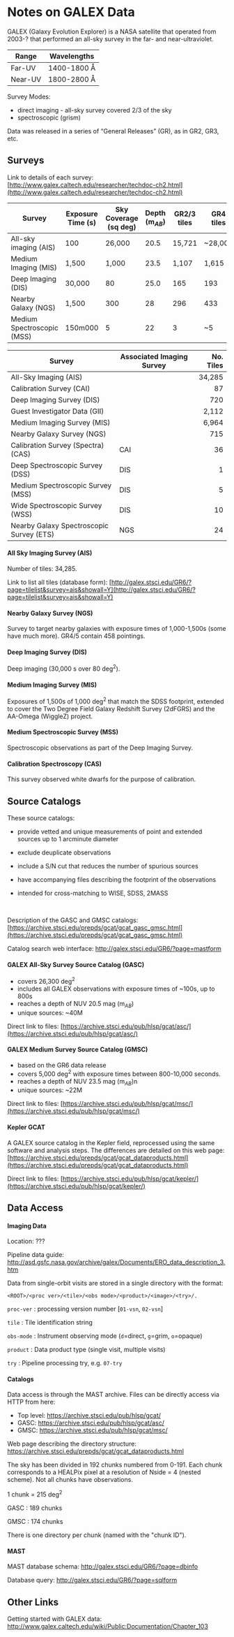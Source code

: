 # Notes on GALEX Data

GALEX (Galaxy Evolution Explorer) is a NASA satellite that operated from 2003-? that performed an all-sky survey in the far- and near-ultraviolet.

| Range   | Wavelengths |
| ------- | ----------- |
| Far-UV  | 1400-1800 Å |
| Near-UV | 1800-2800 Å |

Survey Modes:

* direct imaging - all-sky survey covered 2/3 of the sky
* spectroscopic (grism)

Data was released in a series of “General Releases” (GR), as in GR2, GR3, etc.



## Surveys

Link to details of each survey: [http://www.galex.caltech.edu/researcher/techdoc-ch2.html](http://www.galex.caltech.edu/researcher/techdoc-ch2.html)

| Survey                     | Exposure Time (s) | Sky Coverage (sq deg) | Depth (m$_{AB}$) | GR2/3 tiles | GR4 tiles |
| -------------------------- | ----------------- | --------------------- | ---------------- | ----------- | --------- |
| All-sky imaging (AIS)      | 100               | 26,000                | 20.5             | 15,721      | ~28,000   |
| Medium Imaging (MIS)       | 1,500             | 1,000                 | 23.5             | 1,107       | 1,615     |
| Deep Imaging (DIS)         | 30,000            | 80                    | 25.0             | 165         | 193       |
| Nearby Galaxy (NGS)        | 1,500             | 300                   | 28               | 296         | 433       |
| Medium Spectroscopic (MSS) | 150m000           | 5                     | 22               | 3           | ~5        |



| Survey                                   | Associated Imaging Survey | No. Tiles |
| ---------------------------------------- | ------------------------- | --------: |
| All-Sky Imaging (AIS)                    |                           |    34,285 |
| Calibration Survey (CAI)                 |                           |        87 |
| Deep Imaging Survey (DIS)                |                           |       720 |
| Guest Investigator Data (GII)            |                           |     2,112 |
| Medium Imaging Survey (MIS)              |                           |     6,964 |
| Nearby Galaxy Survey (NGS)               |                           |       715 |
| Calibration Survey (Spectra) (CAS)       | CAI                       |        36 |
| Deep Spectroscopic Survey (DSS)          | DIS                       |         1 |
| Medium Spectroscopic Survey (MSS)        | DIS                       |         5 |
| Wide Spectroscopic Survey (WSS)          | DIS                       |        10 |
| Nearby Galaxy Spectroscopic Survey (ETS) | NGS                       |        24 |



#### All Sky Imaging Survey (AIS)

Number of tiles: 34,285.

Link to list all tiles (database form): [http://galex.stsci.edu/GR6/?page=tilelist&survey=ais&showall=Y](http://galex.stsci.edu/GR6/?page=tilelist&survey=ais&showall=Y)

#### Nearby Galaxy Survey (NGS)

Survey to target nearby galaxies with exposure times of 1,000-1,500s (some have much more). GR4/5 contain 458 pointings.

#### Deep Imaging Survey (DIS)

Deep imaging (30,000 s over 80 deg$^2$).

#### Medium Imaging Survey (MIS)

Exposures of 1,500s of 1,000 deg${^2}$ that match the SDSS footprint, extended to cover the Two Degree Field Galaxy Redshift Survey (2dFGRS) and the AA-Omega (WiggleZ) project.

#### Medium Spectroscopic Survey (MSS)

Spectroscopic observations as part of the Deep Imaging Survey.

#### Calibration Spectroscopy (CAS)

This survey observed white dwarfs for the purpose of calibration.



## Source Catalogs

These source catalogs:

* provide vetted and unique measurements of point and extended sources up to 1 arcminute diameter

* exclude deuplicate observations

* include a S/N cut that reduces the number of spurious sources

* have accompanying files describing the footprint of the observations

* intended for cross-matching to WISE, SDSS, 2MASS

  ​

Description of the GASC and GMSC catalogs: [https://archive.stsci.edu/prepds/gcat/gcat_gasc_gmsc.html](https://archive.stsci.edu/prepds/gcat/gcat_gasc_gmsc.html)

Catalog search web interface: http://galex.stsci.edu/GR6/?page=mastform

#### GALEX All-Sky Survey Source Catalog (GASC)

* covers 26,300 deg$^2$
* includes all GALEX observations with exposure times of ~100s, up to 800s
* reaches a depth of NUV 20.5 mag (m$_{AB}$)
* unique sources: ~40M

Direct link to files: [https://archive.stsci.edu/pub/hlsp/gcat/asc/](https://archive.stsci.edu/pub/hlsp/gcat/asc/)

#### GALEX Medium Survey Source Catalog (GMSC)

* based on the GR6 data release
* covers 5,000 deg$^2$ with exposure times between 800-10,000 seconds.
* reaches a depth of NUV 23.5 mag (m$_{AB}$)n 
* unique sources: ~22M

Direct link to files: [https://archive.stsci.edu/pub/hlsp/gcat/msc/](https://archive.stsci.edu/pub/hlsp/gcat/msc/)

#### Kepler GCAT

A GALEX source catalog in the Kepler field, reprocessed using the same software and analysis steps. The differences are detailed on this web page: [https://archive.stsci.edu/prepds/gcat/gcat_dataproducts.html](https://archive.stsci.edu/prepds/gcat/gcat_dataproducts.html)

Direct link to files: [https://archive.stsci.edu/pub/hlsp/gcat/kepler/](https://archive.stsci.edu/pub/hlsp/gcat/kepler/)

## Data Access

#### Imaging Data

Location: ???

Pipeline data guide: <http://asd.gsfc.nasa.gov/archive/galex/Documents/ERO_data_description_3.htm>

Data from single-orbit visits are stored in a single directory with the format:

    <ROOT>/<proc ver>/<tile>/<obs mode>/<product>/<image>/<try>/.
`proc-ver` : processing version number [`01-vsn`, `02-vsn`]

`tile` : Tile identification string

`obs-mode` : Instrument observing mode (`d`=direct, `g`=grim, `o`=opaque)

`product` : Data product type (single visit, multiple visits)

`try` : Pipeline processing try, e.g. `07-try`

#### Catalogs

Data access is through the MAST archive. Files can be directly access via HTTP from here:

* Top level:  <https://archive.stsci.edu/pub/hlsp/gcat/>
* GASC: <https://archive.stsci.edu/pub/hlsp/gcat/asc/>
* GMSC: <https://archive.stsci.edu/pub/hlsp/gcat/msc/>

Web page describing the directory structure: <https://archive.stsci.edu/prepds/gcat/gcat_dataproducts.html>

The sky has been divided in 192 chunks numbered from 0-191. Each chunk corresponds to a HEALPix pixel at a resolution of Nside = 4 (nested scheme). Not all chunks have observations.

1 chunk = 215 deg$^2$

GASC : 189 chunks

GMSC : 174 chunks

There is one directory per chunk (named with the "chunk ID").

#### MAST

MAST database schema: <http://galex.stsci.edu/GR6/?page=dbinfo>

Database query: <http://galex.stsci.edu/GR6/?page=sqlform>



## Other Links

Getting started with GALEX data: http://www.galex.caltech.edu/wiki/Public:Documentation/Chapter_103

